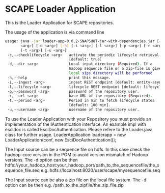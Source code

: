 SCAPE Loader Application
===========================

This is the Loader Application for SCAPE repositories. 


The usage of the application is via command line

```bash
usage: java -jar loader-app-0.0.2-SNAPSHOT-jar-with-dependencies.jar [-c
       <arg>] [-d <arg>] [-h] [-i <arg>] [-l <arg>] [-p <arg>] [-r <arg>]
       [-t <arg>] [-u <arg>]
 -c,--checklifecycle <arg>   activate the periodic lifecycle retrieval.
                             [default: true]
 -d,--dir <arg>              Local input directory (Required). If a
                             hadoop sequence file or a zip-file is given, an extraction into a
                             local sips directory will be performed
 -h,--help                   print this message.
 -i,--ingest <arg>           ingest REST endpoint [default: entity-async].
 -l,--lifecycle <arg>        lifecycle REST endpoint [default: lifecycle].
 -p,--password <arg>         password of the repository user.
 -r,--url <arg>              base URL of the repository (Required).
 -t,--period <arg>           Period in min to fetch lifecycle states
                             [default: 100 min].
 -u,--username <arg>         username of the repository user.

```
 
To use the Loader Application with your Repository you must provide an
implementation of the IAuthentication interface. An example impl with escidoc
is called EsciDocAuthentication. Please refere to the Loader.java class for further usage.
LoaderApplication loaderapp = new LoaderApplication(conf, new EsciDocAuthentication());

The Input source can be a sequence file on hdfs. In this case check the hadoop-core version 
in the POM to avoid version mismatch of Hadoop versions. The -d option can be then 
hdfs://your_hadoop_host:your_hadoop_port/path_to_the_sequencefile/the_sequence_file.seq
e.g. hdfs://localhost:8020/user/scape/mysequencefile.seq

The Input source can be also a zip file on the local file system. 
The -d option can be then e.g. /path_to_the_zipfile/the_zip_file.zip
